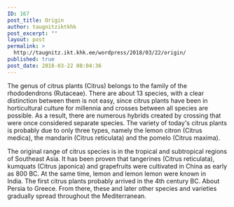 ```yaml
---
ID: 167
post_title: Origin
author: taugnitziktkhk
post_excerpt: ""
layout: post
permalink: >
  http://taugnitz.ikt.khk.ee/wordpress/2018/03/22/origin/
published: true
post_date: 2018-03-22 08:04:36
---
```

The genus of citrus plants (Citrus) belongs to the family of the rhododendrons (Rutaceae). There are about 13 species, with a clear distinction between them is not easy, since citrus plants have been in horticultural culture for millennia and crosses between all species are possible. As a result, there are numerous hybrids created by crossing that were once considered separate species. The variety of today's citrus plants is probably due to only three types, namely the lemon citron (Citrus medica), the mandarin (Citrus reticulata) and the pomelo (Citrus maxima).

The original range of citrus species is in the tropical and subtropical regions of Southeast Asia. It has been proven that tangerines (Citrus reticulata), kumquats (Citrus japonica) and grapefruits were cultivated in China as early as 800 BC. At the same time, lemon and lemon lemon were known in India. The first citrus plants probably arrived in the 4th century BC. About Persia to Greece. From there, these and later other species and varieties gradually spread throughout the Mediterranean.